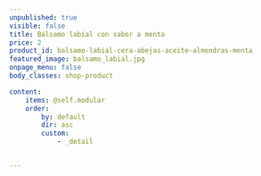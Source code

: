 ```yaml
---
unpublished: true
visible: false
title: Bálsamo labial con sabor a menta
price: 2
product_id: balsamo-labial-cera-abejas-aceite-almendras-menta
featured_image: balsamo_labial.jpg
onpage_menu: false
body_classes: shop-product

content:
    items: @self.modular
    order:
        by: default
        dir: asc
        custom:
            - _detail


---
```


